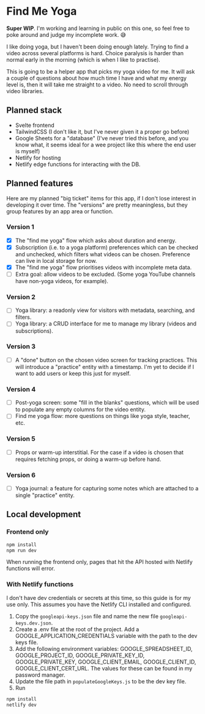 # Find Me Yoga

**Super WIP**. I'm working and learning in public on this one, so feel free to poke around and judge my incomplete work. 😅

I like doing yoga, but I haven't been doing enough lately. Trying to find a video across several platforms is hard. Choice paralysis is harder than normal early in the morning (which is when I like to practise).

This is going to be a helper app that picks my yoga video for me. It will ask a couple of questions about how much time I have and what my energy level is, then it will take me straight to a video. No need to scroll through video libraries.

## Planned stack

- Svelte frontend
- TailwindCSS (I don't like it, but I've never given it a proper go before)
- Google Sheets for a "database" (I've never tried this before, and you know what, it seems ideal for a wee project like this where the end user is myself)
- Netlify for hosting
- Netlify edge functions for interacting with the DB.

## Planned features

Here are my planned "big ticket" items for this app, if I don't lose interest in developing it over time. The "versions" are pretty meaningless, but they group features by an app area or function.

### Version 1
- [x] The "find me yoga" flow which asks about duration and energy.
- [x] Subscription (i.e. to a yoga platform) preferences which can be checked and unchecked, which filters what videos can be chosen. Preference can live in local storage for now.
- [x] The "find me yoga" flow prioritises videos with incomplete meta data.
- [ ] Extra goal: allow videos to be excluded. (Some yoga YouTube channels have non-yoga videos, for example).

### Version 2
- [ ] Yoga library: a readonly view for visitors with metadata, searching, and filters.
- [ ] Yoga library: a CRUD interface for me to manage my library (videos and subscriptions).

### Version 3
- [ ] A "done" button on the chosen video screen for tracking practices. This will introduce a "practice" entity with a timestamp. I'm yet to decide if I want to add users or keep this just for myself.

### Version 4
- [ ] Post-yoga screen: some "fill in the blanks" questions, which will be used to populate any empty columns for the video entity.
- [ ] Find me yoga flow: more questions on things like yoga style, teacher, etc.

### Version 5
- [ ] Props or warm-up interstitial. For the case if a video is chosen that requires fetching props, or doing a warm-up before hand.

### Version 6
- [ ] Yoga journal: a feature for capturing some notes which are attached to a single "practice" entity.

## Local development

### Frontend only

```bash
npm install
npm run dev
```

When running the frontend only, pages that hit the API hosted with Netlify functions will error.

### With Netlify functions

I don't have dev credentials or secrets at this time, so this guide is for my use only. This assumes you have the Netlify CLI installed and configured.

1. Copy the `googleapi-keys.json` file and name the new file `googleapi-keys.dev.json`.
2. Create a .env file at the root of the project. Add a GOOGLE_APPLICATION_CREDENTIALS variable with the path to the dev keys file.
3. Add the following environment variables: GOOGLE_SPREADSHEET_ID, GOOGLE_PROJECT_ID, GOOGLE_PRIVATE_KEY_ID, GOOGLE_PRIVATE_KEY, GOOGLE_CLIENT_EMAIL, GOOGLE_CLIENT_ID, GOOGLE_CLIENT_CERT_URL. The values for these can be found in my password manager.
4. Update the file path in `populateGoogleKeys.js` to be the dev key file.
5. Run

```bash
npm install
netlify dev
```